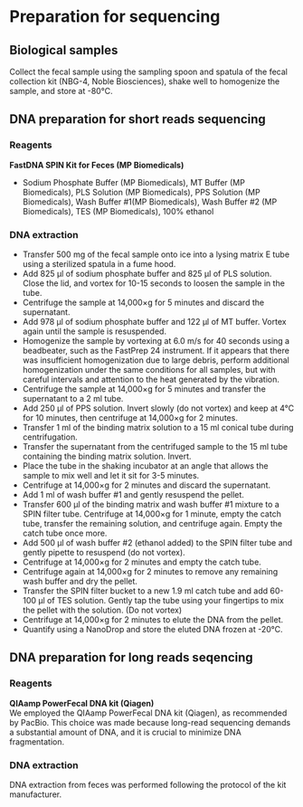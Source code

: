 
# Preparation for sequencing
## Biological samples
Collect the fecal sample using the sampling spoon and spatula of the fecal collection kit (NBG-4, Noble Biosciences), shake well to homogenize the sample, and store at -80℃.


## DNA preparation for short reads sequencing
### Reagents  
**FastDNA SPIN Kit for Feces (MP Biomedicals)**  
- Sodium Phosphate Buffer (MP Biomedicals), MT Buffer (MP Biomedicals), PLS Solution (MP Biomedicals), PPS Solution (MP Biomedicals), Wash Buffer #1(MP Biomedicals), Wash Buffer #2 (MP Biomedicals), TES (MP Biomedicals), 100% ethanol

### DNA extraction  
- Transfer 500 mg of the fecal sample onto ice into a lysing matrix E tube using a sterilized spatula in a fume hood.
- Add 825 μl of sodium phosphate buffer and 825 μl of PLS solution. Close the lid, and vortex for 10-15 seconds to loosen the sample in the tube.
- Centrifuge the sample at 14,000×g for 5 minutes and discard the supernatant.
- Add 978 μl of sodium phosphate buffer and 122 μl of MT buffer. Vortex again until the sample is resuspended.
- Homogenize the sample by vortexing at 6.0 m/s for 40 seconds using a beadbeater, such as the FastPrep 24 instrument. If it appears that there was insufficient homogenization due to large debris, perform additional homogenization under the same conditions for all samples, but with careful intervals and attention to the heat generated by the vibration.
- Centrifuge the sample at 14,000×g for 5 minutes and transfer the supernatant to a 2 ml tube.
- Add 250 μl of PPS solution. Invert slowly (do not vortex) and keep at 4°C for 10 minutes, then centrifuge at 14,000×g for 2 minutes.
- Transfer 1 ml of the binding matrix solution to a 15 ml conical tube during centrifugation.
- Transfer the supernatant from the centrifuged sample to the 15 ml tube containing the binding matrix solution. Invert.
- Place the tube in the shaking incubator at an angle that allows the sample to mix well and let it sit for 3-5 minutes.
- Centrifuge at 14,000×g for 2 minutes and discard the supernatant.
- Add 1 ml of wash buffer #1 and gently resuspend the pellet.
- Transfer 600 μl of the binding matrix and wash buffer #1 mixture to a SPIN filter tube. Centrifuge at 14,000×g for 1 minute, empty the catch tube, transfer the remaining solution, and centrifuge again. Empty the catch tube once more.
- Add 500 μl of wash buffer #2 (ethanol added) to the SPIN filter tube and gently pipette to resuspend (do not vortex).
- Centrifuge at 14,000×g for 2 minutes and empty the catch tube.
- Centrifuge again at 14,000×g for 2 minutes to remove any remaining wash buffer and dry the pellet.
- Transfer the SPIN filter bucket to a new 1.9 ml catch tube and add 60-100 μl of TES solution. Gently tap the tube using your fingertips to mix the pellet with the solution. (Do not vortex)
- Centrifuge at 14,000×g for 2 minutes to elute the DNA from the pellet.
- Quantify using a NanoDrop and store the eluted DNA frozen at -20°C.


## DNA preparation for long reads seqencing
### Reagents
**QIAamp PowerFecal DNA kit (Qiagen)**  
We employed the QIAamp PowerFecal DNA kit (Qiagen), as recommended by PacBio. This choice was made because long-read sequencing demands a substantial amount of DNA, and it is crucial to minimize DNA fragmentation.

### DNA extraction
DNA extraction from feces was performed following the protocol of the kit manufacturer.


